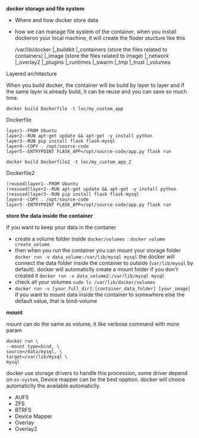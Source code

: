 **docker storage and file system**

- Where and how docker store data


- how we can manage file system of the container, when you install dockeron your local machine, it will create the floder stucture like this

	/var/lib/docker
	|_buildkit
	|_containers (store the files related to containers)
	|_image	(store the files related to image)
	|_network
	|_overlay2
	|_plugins
	|_runtimes
	|_swarm
	|_tmp
	|_trust
	|_volumes

Layered architecture

When you build docker, the container will be build by layer to layer and if the same layer is already build, it can be reuse and you can save so much time.

`docker build Dockerfile -t loc/my_custom_app`

Dockerfile

	layer1--FROM Ubuntu
	layer2--RUN apt-get update && apt-get -y install python
	layer3--RUN pip install flask flask-mysql
	layer4--COPY . /opt/source-code
	layer5--ENTRYPOINT FLASK_APP=/opt/source-code/app.py flask run

`docker build Dockerfile2 -t loc/my_custom_app_2`

Dockerfile2

	(reused)layer1--FROM Ubuntu
	(resused)layer2--RUN apt-get update && apt-get -y install python
	(resused)layer3--RUN pip install flask flask-mysql
	layer4--COPY . /opt/source-code
	layer5--ENTRYPOINT FLASK_APP=/opt/source-code/app.py flask run


**store the data inside the container**

If you want to keep your data in the contaner 

- create a volume folder inside `docker/volumes `: `docker volume create_volume`
- then when you run the container you can mount your storage folder `docker run -v data_volume:/var/lib/mysql mysql`
the docker will connect the data folder inside the container to outside (`var/lib/mysql` by default).
docker will automaticlly create a mount folder if you don't created it `docker run -v data_volume2:/var/lib/mysql mysql`
- check all your volumes `sudo ls /var/lib/docker/volumes`
- `docker run -v [your_full_dir]:[container_data_folder] [your_image]` if you want to mount data inside the container to somewhere else the default value, that is bind-volume

**mount**

mount can do the same as volume, it like verbose command with more param
	
	docker run \
	--mount type=bind, \
	source=/data/mysql, \
	target=/var/lib/mysql \
	mysql

docker use storage drivers to handle this procession, some driver depend on `os-system`, Device mapper can be the best opption.
docker will choice automaticlly the available automaticlly.

- AUFS
- ZFS
- BTRFS
- Device Mapper
- Overlay
- Overlay2

		

